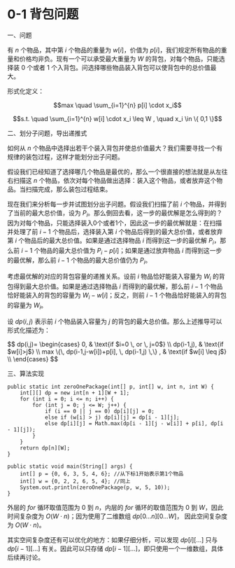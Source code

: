 # 0-1 背包问题



一、问题

有 $n$ 个物品，其中第 $i$ 个物品的重量为 $w[i]$，价值为 $p[i]$，我们规定所有物品的重量和价格均非负。现有一个可以承受最大重量为 $W$ 的背包，对每个物品，只能选择装 0 个或者 1 个入背包。问选择哪些物品装入背包可以使背包中的总价值最大。


形式化定义：

$$max \quad \sum_{i=1}^{n} p[i] \cdot x_i$$

$$s.t. \quad \sum_{i=1}^{n} w[i] \cdot x_i \leq W , \quad x_i \in \{ 0,1 \}$$

二、划分子问题，导出递推式

如何从 $n$ 个物品中选择出若干个装入背包并使总价值最大？我们需要寻找一个有规律的装包过程，这样才能划分出子问题。

假设我们已经知道了选择哪几个物品是最优的，那么一个很直接的想法就是从左往右扫描这 $n$ 个物品，依次对每个物品做出选择：装入这个物品，或者放弃这个物品。当扫描完成，那么装包过程结束。

现在我们来分析每一步并试图划分出子问题。假设我们扫描了前 $i$ 个物品，并得到了当前的最大总价值，设为 $P_i$。那么倒回去看，这一步的最优解是怎么得到的？因为对每个物品，只能选择装入0个或者1个，因此这一步的最优解就是：在扫描并处理了前 $i-1$ 个物品后，选择装入第 $i$ 个物品后得到的最大总价值，或者放弃第 $i$ 个物品后的最大总价值。如果是通过选择物品 $i$ 而得到这一步的最优解 $P_i$，那么前 $i-1$ 个物品的最大总价值为 $P_i-p[i]$；如果是通过放弃物品 $i$ 而得到这一步的最优解，那么前 $i-1$ 个物品的最大总价值仍为 $P_i$。

考虑最优解的对应的背包容量的递推关系。设前 $i$ 物品恰好能装入容量为 $W_i$ 的背包得到最大总价值。如果是通过选择物品 $i$ 而得到的最优解，那么前 $i-1$ 个物品恰好能装入的背包的容量为 $W_i-w[i]$；反之，则前 $i-1$ 个物品恰好能装入的背包的容量为 $W_i$。

设 $dp(i,j)$ 表示前 $i$ 个物品装入容量为 $j$ 的背包的最大总价值。那么上述推导可以形式化描述为：

<div>
$$
dp(i,j)=
\begin{cases}
0, & \text{if $i=0 \, or \, j=0$} \\
dp(i-1,j), & \text{if $w[i]>j$} \\
max \{\, dp(i-1,j-w[i])+p[i], \, dp(i-1,j) \,\} , & \text{if $w[i] \leq j$} \\
\end{cases}
$$
</div>

三、算法实现

```
public static int zeroOnePackage(int[] p, int[] w, int n, int W) {
    int[][] dp = new int[n + 1][W + 1];
    for (int i = 0; i <= n; i++) {
        for (int j = 0; j <= W; j++) {
            if (i == 0 || j == 0) dp[i][j] = 0;
            else if (w[i] > j) dp[i][j] = dp[i - 1][j];
            else dp[i][j] = Math.max(dp[i - 1][j - w[i]] + p[i], dp[i - 1][j]);
        }
    }
    return dp[n][W];
}

public static void main(String[] args) {
    int[] p = {0, 6, 3, 5, 4, 6}; //从下标1开始表示第1个物品
    int[] w = {0, 2, 2, 6, 5, 4}; //同上
    System.out.println(zeroOnePackage(p, w, 5, 10));
}
```

外层的 $for$ 循环取值范围为 $0$ 到 $n$，内层的 $for$ 循环的取值范围为 $0$ 到 $W$，因此时间复杂度为 $O(W \cdot n)$；因为使用了二维数组 $dp[0...n][0...W]$， 因此空间复杂度为 $O(W \cdot n)$。

其实空间复杂度还有可以优化的地方：如果仔细分析，可以发现 $dp[i][...]$ 只与 $dp[i-1][...]$ 有关。因此可以只存储 $dp[i-1][...]$，即只使用一个一维数组，具体后续再讨论。

